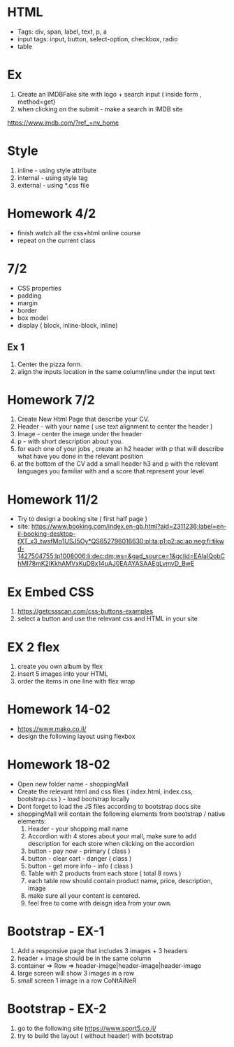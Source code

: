 # HTML

- Tags: div, span, label, text, p, a
- input tags: input, button, select-option, checkbox, radio
- table


# Ex
1. Create an IMDBFake site with logo + search input ( inside form , method=get)
2. when clicking on the submit - make a search in IMDB site

https://www.imdb.com/?ref_=nv_home


# Style
1. inline - using style attribute
2. internal - using style tag 
3. external - using *.css file 


# Homework 4/2 
- finish watch all the css+html online course
- repeat on the current class


# 7/2

- CSS properties
- padding
- margin
- border
- box model
- display ( block, inline-block, inline)

## Ex 1
1. Center the pizza form.
2. align the inputs location in the same column/line under the input text 



# Homework 7/2
1. Create New Html Page that describe your CV.
2. Header - with your name ( use text alignment to center the header )
3. Image - center the image under the header
4. p - with short description about you.
5. for each one of your jobs , create an h2 header with p that will describe what have you done in the relevant position
6. at the bottom of the CV add a small header h3 and p with the relevant languages you familiar with and a score that represent your level


# Homework 11/2
- Try to design a booking site ( first half page )
- site: https://www.booking.com/index.en-gb.html?aid=2311236;label=en-il-booking-desktop-fXT_x3_twsfMq1USJ5Oy*QS652796016630:pl:ta:p1:p2:ac:ap:neg:fi:tikwd-1427504755:lp1008006:li:dec:dm;ws=&gad_source=1&gclid=EAIaIQobChMI78mK2IKkhAMVxKuDBx14uAJ0EAAYASAAEgLvmvD_BwE


# Ex Embed CSS
1. https://getcssscan.com/css-buttons-examples
2. select a button and use the relevant css and HTML in your site

# EX 2 flex 
1. create you own album by flex
2. insert 5 images into your HTML
3. order the items in one line with flex wrap

# Homework 14-02
- https://www.mako.co.il/
- design the following layout using flexbox


# Homework 18-02
- Open new folder name - shoppingMall
- Create the relevant html and css files ( index.html, index.css, bootstrap.css ) - load bootstrap locally
- Dont forget to load the JS files according to bootstrap docs site
- shoppingMall will contain the following elements from bootstrap / native elements: 
    1. Header - your shopping mall name
    2. Accordion with 4 stores about your mall, make sure to add description for each store when clicking on the accordion
    3. button - pay now - primary ( class )
    4. button - clear cart - danger ( class )
    5. button - get more info - info ( class )
    6. Table with 2 products from each store ( total 8 rows )
    7. each table row should contain product name, price, description, image
    8. make sure all your content is centered.
    9. feel free to come with deisgn idea from your own.



# Bootstrap - EX-1
1. Add a responsive page that includes 3 images + 3 headers
2. header + image should be in the same column
3. container => Row => header-image|header-image|header-image
4. large screen will show 3 images in a row
5. small screen 1 image in a row CoNtAiNeR


# Bootstrap - EX-2
1. go to the following site https://www.sport5.co.il/
2. try to build the layout ( without header) with bootstrap